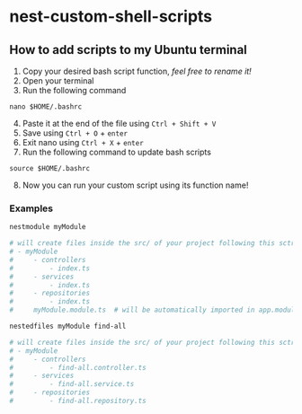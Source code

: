 # nest-custom-shell-scripts

## How to add scripts to my Ubuntu terminal

1. Copy your desired bash script function, *feel free to rename it!*
2. Open your terminal
3. Run the following command
```
nano $HOME/.bashrc
```
4. Paste it at the end of the file using `Ctrl + Shift + V`
5. Save using `Ctrl + O` + `enter`
6. Exit nano using `Ctrl + X` + `enter`
7. Run the following command to update bash scripts
```
source $HOME/.bashrc
```
8. Now you can run your custom script using its function name!

### Examples
```bash
nestmodule myModule

# will create files inside the src/ of your project following this sctructure
# - myModule
#     - controllers
#         - index.ts
#     - services
#         - index.ts
#     - repositories
#         - index.ts
#     myModule.module.ts  # will be automatically imported in app.module.ts
```

```bash
nestedfiles myModule find-all

# will create files inside the src/ of your project following this sctructure
# - myModule
#     - controllers
#         - find-all.controller.ts
#     - services
#         - find-all.service.ts
#     - repositories
#         - find-all.repository.ts
```
